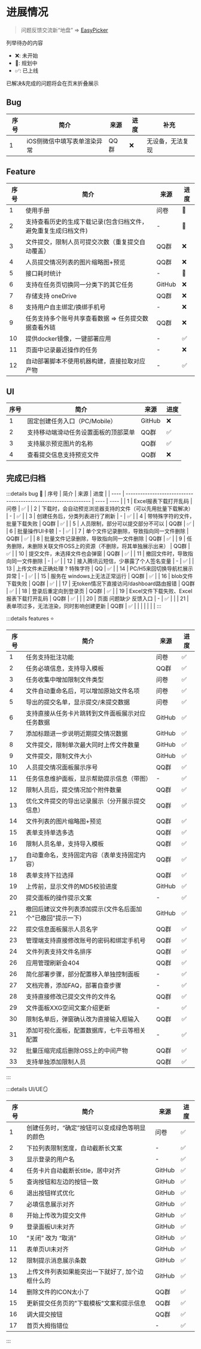 # 进展情况
> 问题反馈交流新“地盘” => [EasyPicker](https://support.qq.com/product/444158)

列举待办的内容
* ❌: 未开始
* 🧱: 规划中 
* ✅: 已上线

已解决&完成的问题将会在页末折叠展示
## Bug
| 序号 | 简介                        | 来源 | 进度 | 补充             |
| ---- | --------------------------- | ---- | ---- | ---------------- |
| 1    | iOS侧微信中填写表单渲染异常 | QQ群 | ❌    | 无设备，无法复现 |

## Feature
| 序号 | 简介                                                           | 来源   | 进度 |
| ---- | -------------------------------------------------------------- | ------ | ---- |
| 1    | 使用手册                                                       | 问卷   | 🧱    |
| 2    | 支持查看历史的生成下载记录(包含归档文件，避免重复生成归档文件) | -      | 🧱    |
| 3    | 文件提交，限制人员可提交次数（重复提交自动覆盖）               | QQ群   | ❌    |
| 4    | 人员提交情况列表的图片缩略图+预览                              | QQ群   | ❌    |
| 5    | 接口耗时统计                                                   | -      | 🧱    |
| 6    | 支持在任务页切换同一分类下的其它任务                           | GitHub | ❌    |
| 7    | 存储支持 oneDrive                                              | QQ群   | ❌    |
| 8    | 支持用户自主绑定/换绑手机号                                    | -      | ❌    |
| 9    | 任务支持多个账号共享查看数据 => 任务提交数据查看外链           | QQ群   | ❌    |
| 10   | 提供docker镜像，一键部署应用                                   | -      | ✅    |
| 11   | 页面中记录最近操作的任务                                       | -      | ❌    |
| 12   | 自动部署脚本不使用机器构建，直接拉取对应产物                   | -      | ✅    |

## UI
| 序号 | 简介                                 | 来源   | 进度 |
| ---- | ------------------------------------ | ------ | ---- |
| 1    | 固定创建任务入口（PC/Mobile）        | GitHub | ❌    |
| 2    | 支持移动端滑动任务设置面板的顶部菜单 | QQ群   | ✅    |
| 3    | 支持展示预览图片的名称               | QQ群   | ✅    |
| 4    | 查看提交信息支持预览文件             | QQ群   | ❌    |


## 完成已归档
:::details bug 🐛
| 序号 | 简介                                                            | 来源 | 进度 |
| ---- | --------------------------------------------------------------- | ---- | ---- |
| 1    | Excel报表下载打开乱码                                           | 问卷 | ✅    |
| 2    | 下载时，会自动预览浏览器支持的文件（可以先用批量下载解决）      | -    | ✅    |
| 3    | 创建任务后，分类列表进行了刷新                                  | -    | ✅    |
| 4    | 带特殊字符的文件，批量下载失败                                  | QQ群 | ✅    |
| 5    | 人员限制，部分可以提交部分不可以                                | QQ群 | ✅    |
| 6    | 批量操作UI卡顿                                                  | -    | ✅    |
| 7    | 单个文件记录删除，导致指向同一文件删除                          | QQ群 | ✅    |
| 8    | 批量文件记录删除，导致指向同一文件删除                          | QQ群 | ✅    |
| 9    | 任务删除，未删除关联文件OSS上的资源（不删除，将其单独展示出来） | QQ群 | ✅    |
| 10   | 提交文件，未选择文件也会弹窗                                    | QQ群 | ✅    |
| 11   | 撤回文件时，导致指向同一文件删除                                | -    | ✅    |
| 12   | 接入腾讯云短信，少暴露了个人签名变量                            | -    | ✅    |
| 13   | 上传文件未正确处理 ? 特殊字符                                   | QQ   | ✅    |
| 14   | PC/H5来回切换导航栏展示异常                                     | -    | ✅    |
| 15   | 服务在 windows上无法正常运行                                    | QQ群 | ✅    |
| 16   | blob文件下载失败                                                | QQ群 | ✅    |
| 17   | 无token情况下直接访问/dashboard路由报错                         | QQ群 | ✅    |
| 18   | 登录后重定向到登录页                                            | QQ群 | ✅    |
| 19   | Excel文件下载失败、Excel报表下载打开乱码                        | QQ群 | ✅    |  |
| 20   | 页面 问题缺少 反馈入口                                          | -    | ✅    |  |
| 21   | 表单项过多，无法渲染，同时影响创建更新                          | QQ群 | ✅    |  |
|      |                                                                 |      |      |
:::

:::details features ⭐️

| 序号 | 简介                                                       | 来源   | 进度 |
| ---- | ---------------------------------------------------------- | ------ | ---- |
| 1    | 任务支持批注功能                                           | 问卷   | ✅    |
| 2    | 任务必填信息，支持导入模板                                 | QQ群   | ✅    |
| 3    | 任务收集中增加限制文件类型                                 | 问卷   | ✅    |
| 4    | 文件自动重命名后，可以增加原始文件名项                     | 问卷   | ✅    |
| 5    | 导出的提交名单，显示提交/未提交数据                        | 问卷   | ✅    |
| 6    | 支持直接从任务卡片跳转到文件面板展示对应任务数据           | GitHub | ✅    |
| 7    | 添加标题进一步说明近期提交情况数据                         | GitHub | ✅    |
| 8    | 文件提交，限制单次最大同时上传文件数量                     | GitHub | ✅    |
| 9    | 文件提交，限制文件大小                                     | GitHub | ✅    |
| 10   | 人员提交情况面板展示序号                                   | QQ群   | ✅    |
| 11   | 任务信息维护面板，显示帮助提示信息（带图）                 | -      | ✅    |
| 12   | 限制人员后，提交情况加个附件数量                           | QQ群   | ✅    |
| 13   | 优化文件提交的导出记录展示（分开展示提交信息）             | QQ群   | ✅    |
| 14   | 文件列表的图片缩略图+预览                                  | QQ群   | ✅    |
| 15   | 表单支持单选多选                                           | QQ群   | ✅    |
| 16   | 限制人员名单，支持导入模板                                 | QQ群   | ✅    |
| 17   | 自动重命名，支持固定内容（表单支持固定内容）               | QQ群   | ✅    |
| 18   | 表单支持下拉选择                                           | QQ群   | ✅    |
| 19   | 上传前，显示文件的MD5校验进度                              | GitHub | ✅    |
| 20   | 提交面板的操作提示文案                                     | -      | ✅    |
| 21   | 撤回后建议文件列表添加提示(文件名后面加个"已撤回"提示一下) | GitHub | ✅    |
| 22   | 提交信息面板展示人员名字                                   | QQ群   | ✅    |
| 23   | 管理端支持直接修改账号的密码和绑定手机号                   | QQ群   | ✅    |
| 24   | 文件列表支持文件名排序                                     | QQ群   | ✅    |
| 26   | 应用管理刷新会404                                          | QQ群   | ✅    |
| 26   | 简化部署步骤，部分配置移入单独控制面板                     | -      | ✅    |
| 27   | 文档完善，添加FAQ，部署自查步骤                            | -      | ✅    |
| 28   | 支持直接修改已提交文件的文件名                             | QQ群   | ✅    |
| 29   | 文件面板XXG空间文案介绍更新                                | -      | ✅    |
| 30   | 限制名单后，弹窗确认改为直接输入框输入                     | QQ群   | ✅    |
| 31   | 添加可视化面板，配置数据库，七牛云等相关配置               | -      | ✅    |
| 32   | 批量压缩完成后删除OSS上的中间产物                          | QQ群   | ✅    |
| 33   | 支持单独添加限制人员                                       | QQ群   | ✅    |
:::

:::details UI/UE🪞

| 序号 | 简介                                             | 来源   | 进度 |
| ---- | ------------------------------------------------ | ------ | ---- |
| 1    | 创建任务时，“确定”按钮可以变成绿色等明显的颜色   | 问卷   | ✅    |
| 2    | 下拉列表限制宽度，自动截断长文案                 | -      | ✅    |
| 3    | 显示登录的用户名                                 | -      | ✅    |
| 4    | 任务卡片自动截断长title，居中对齐                | GitHub | ✅    |
| 5    | 查询按钮和左边的按钮一致                         | GitHub | ✅    |
| 6    | 退出按钮样式优化                                 | GitHub | ✅    |
| 7    | 必填信息展示对齐                                 | GitHub | ✅    |
| 8    | 开始上传改为提交文件                             | GitHub | ✅    |
| 9    | 登录面板UI未对齐                                 | GitHub | ✅    |
| 10   | “关闭” 改为 “取消”                               | GitHub | ✅    |
| 11   | 表单页UI未对齐                                   | GitHub | ✅    |
| 12   | 限制提示消息展示条数                             | GitHub | ✅    |
| 13   | 上传文件列表如果能突出一下就好了, 加个边框什么的 | GitHub | ✅    |
| 14   | 删除文件的ICON太小了                             | QQ群   | ✅    |
| 15   | 更新提交任务页的"下载模板"文案和提示信息         | QQ群   | ✅    |
| 16   | 调大提交按钮                                     | QQ群   | ✅    |
| 17   | 首页大拇指错位                                   | -      | ✅    |
:::